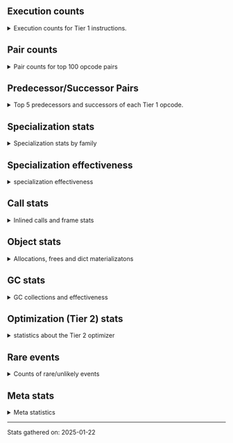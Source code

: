 ## Execution counts

<details>
<summary> Execution counts for Tier 1 instructions. </summary>


The "miss ratio" column shows the percentage of times the instruction
executed that it deoptimized. When this happens, the base unspecialized
instruction is not counted.

<table>
<thead>
<tr>
<th align="left">Name</th>
<th align="right">Base Count</th>
<th align="right">Head Count</th>
<th align="right">Change</th>
</tr>
</thead>
<tbody>
<tr>
<td align="left">NOP</td>
<td align="right">47,054,640</td>
<td align="right">580</td>
<td align="right">-100.0%</td>
</tr>
<tr>
<td align="left">BINARY_SUBSCR_DICT</td>
<td align="right">47,274,120</td>
<td align="right">220,060</td>
<td align="right">-99.5%</td>
</tr>
<tr>
<td align="left">LOAD_ATTR_INSTANCE_VALUE</td>
<td align="right">47,518,260</td>
<td align="right">464,200</td>
<td align="right">-99.0%</td>
</tr>
<tr>
<td align="left">JUMP_BACKWARD</td>
<td align="right">318,923,700</td>
<td align="right">5,084,080</td>
<td align="right">-98.4%</td>
</tr>
<tr>
<td align="left">FOR_ITER_RANGE</td>
<td align="right">17,563,320</td>
<td align="right">684,900</td>
<td align="right">-96.1%</td>
</tr>
<tr>
<td align="left">LIST_APPEND</td>
<td align="right">17,124,420</td>
<td align="right">678,780</td>
<td align="right">-96.0%</td>
</tr>
<tr>
<td align="left">CONTAINS_OP_SET</td>
<td align="right">33,755,700</td>
<td align="right">1,450,520</td>
<td align="right">-95.7%</td>
</tr>
<tr>
<td align="left">LOAD_CONST_IMMORTAL</td>
<td align="right">47,843,040</td>
<td align="right">2,400,840</td>
<td align="right">-95.0%</td>
</tr>
<tr>
<td align="left">STORE_FAST_LOAD_FAST</td>
<td align="right">18,469,260</td>
<td align="right">1,215,060</td>
<td align="right">-93.4%</td>
</tr>
<tr>
<td align="left">POP_ITER</td>
<td align="right">49,348,080</td>
<td align="right">3,531,720</td>
<td align="right">-92.8%</td>
</tr>
<tr>
<td align="left">FOR_ITER_LIST</td>
<td align="right">338,556,480</td>
<td align="right">49,101,380</td>
<td align="right">-85.5%</td>
</tr>
<tr>
<td align="left">BINARY_OP_MULTIPLY_FLOAT</td>
<td align="right">210,931,680</td>
<td align="right">31,684,200</td>
<td align="right">-85.0%</td>
</tr>
<tr>
<td align="left">UNPACK_SEQUENCE_TWO_TUPLE</td>
<td align="right">220,177,020</td>
<td align="right">35,256,180</td>
<td align="right">-84.0%</td>
</tr>
<tr>
<td align="left">CALL_KW_PY</td>
<td align="right">3,265,800</td>
<td align="right">587,400</td>
<td align="right">-82.0%</td>
</tr>
<tr>
<td align="left">BINARY_SUBSCR_TUPLE_INT</td>
<td align="right">33,176,700</td>
<td align="right">6,759,500</td>
<td align="right">-79.6%</td>
</tr>
<tr>
<td align="left">COPY</td>
<td align="right">43,834,260</td>
<td align="right">9,516,660</td>
<td align="right">-78.3%</td>
</tr>
<tr>
<td align="left">SWAP</td>
<td align="right">46,275,840</td>
<td align="right">11,771,160</td>
<td align="right">-74.6%</td>
</tr>
<tr>
<td align="left">CALL_LEN</td>
<td align="right">3,704,880</td>
<td align="right">1,121,700</td>
<td align="right">-69.7%</td>
</tr>
<tr>
<td align="left">BINARY_SUBSCR</td>
<td align="right">311,407,480</td>
<td align="right">99,717,420</td>
<td align="right">-68.0%</td>
</tr>
<tr>
<td align="left">STORE_FAST</td>
<td align="right">630,319,140</td>
<td align="right">202,361,720</td>
<td align="right">-67.9%</td>
</tr>
<tr>
<td align="left">FOR_ITER</td>
<td align="right">8,463,520</td>
<td align="right">2,920,160</td>
<td align="right">-65.5%</td>
</tr>
<tr>
<td align="left">UNARY_NEGATIVE</td>
<td align="right">4,332,000</td>
<td align="right">1,653,600</td>
<td align="right">-61.8%</td>
</tr>
<tr>
<td align="left">MAP_ADD</td>
<td align="right">2,318,700</td>
<td align="right">1,000,320</td>
<td align="right">-56.9%</td>
</tr>
<tr>
<td align="left">LOAD_DEREF</td>
<td align="right">375,030,900</td>
<td align="right">167,627,380</td>
<td align="right">-55.3%</td>
</tr>
<tr>
<td align="left">CALL_METHOD_DESCRIPTOR_FAST</td>
<td align="right">1,634,580</td>
<td align="right">737,220</td>
<td align="right">-54.9%</td>
</tr>
<tr>
<td align="left">LOAD_ATTR</td>
<td align="right">23,144,040</td>
<td align="right">11,000,060</td>
<td align="right">-52.5%</td>
</tr>
<tr>
<td align="left">LOAD_SMALL_INT</td>
<td align="right">141,286,620</td>
<td align="right">68,554,660</td>
<td align="right">-51.5%</td>
</tr>
<tr>
<td align="left">FOR_ITER_TUPLE</td>
<td align="right">2,056,020</td>
<td align="right">1,001,820</td>
<td align="right">-51.3%</td>
</tr>
<tr>
<td align="left">COMPARE_OP</td>
<td align="right">1,205,960</td>
<td align="right">611,980</td>
<td align="right">-49.3%</td>
</tr>
<tr>
<td align="left">LOAD_FAST</td>
<td align="right">1,288,390,500</td>
<td align="right">659,875,600</td>
<td align="right">-48.8%</td>
</tr>
<tr>
<td align="left">SET_FUNCTION_ATTRIBUTE</td>
<td align="right">46,765,380</td>
<td align="right">24,120,300</td>
<td align="right">-48.4%</td>
</tr>
<tr>
<td align="left">TO_BOOL_LIST</td>
<td align="right">1,854,120</td>
<td align="right">956,700</td>
<td align="right">-48.4%</td>
</tr>
<tr>
<td align="left">LOAD_CONST_MORTAL</td>
<td align="right">52,828,860</td>
<td align="right">27,397,140</td>
<td align="right">-48.1%</td>
</tr>
<tr>
<td align="left">MAKE_FUNCTION</td>
<td align="right">47,274,360</td>
<td align="right">24,609,360</td>
<td align="right">-47.9%</td>
</tr>
<tr>
<td align="left">LOAD_METHOD_WITH_VALUES</td>
<td align="right">47,622,900</td>
<td align="right">24,955,740</td>
<td align="right">-47.6%</td>
</tr>
<tr>
<td align="left">BUILD_TUPLE</td>
<td align="right">55,928,640</td>
<td align="right">31,102,980</td>
<td align="right">-44.4%</td>
</tr>
<tr>
<td align="left">LOAD_METHOD_NO_DICT</td>
<td align="right">8,762,400</td>
<td align="right">5,126,880</td>
<td align="right">-41.5%</td>
</tr>
<tr>
<td align="left">CALL_BUILTIN_CLASS</td>
<td align="right">8,050,320</td>
<td align="right">4,724,300</td>
<td align="right">-41.3%</td>
</tr>
<tr>
<td align="left">POP_JUMP_IF_FALSE</td>
<td align="right">147,576,540</td>
<td align="right">86,757,580</td>
<td align="right">-41.2%</td>
</tr>
<tr>
<td align="left">COMPARE_OP_INT</td>
<td align="right">74,835,300</td>
<td align="right">47,218,940</td>
<td align="right">-36.9%</td>
</tr>
<tr>
<td align="left">BINARY_OP</td>
<td align="right">99,895,900</td>
<td align="right">65,927,040</td>
<td align="right">-34.0%</td>
</tr>
<tr>
<td align="left">STORE_SUBSCR</td>
<td align="right">68,569,140</td>
<td align="right">51,406,160</td>
<td align="right">-25.0%</td>
</tr>
<tr>
<td align="left">PUSH_NULL</td>
<td align="right">176,001,180</td>
<td align="right">136,905,260</td>
<td align="right">-22.2%</td>
</tr>
<tr>
<td align="left">LOAD_GLOBAL_BUILTIN</td>
<td align="right">129,654,840</td>
<td align="right">100,962,480</td>
<td align="right">-22.1%</td>
</tr>
<tr>
<td align="left">CALL_PY_EXACT_ARGS</td>
<td align="right">123,722,280</td>
<td align="right">98,376,720</td>
<td align="right">-20.5%</td>
</tr>
<tr>
<td align="left">LOAD_FAST_LOAD_FAST</td>
<td align="right">286,479,780</td>
<td align="right">231,353,960</td>
<td align="right">-19.2%</td>
</tr>
<tr>
<td align="left">BINARY_OP_MULTIPLY_INT</td>
<td align="right">90,143,100</td>
<td align="right">73,697,460</td>
<td align="right">-18.2%</td>
</tr>
<tr>
<td align="left">RESUME_CHECK</td>
<td align="right">435,680,880</td>
<td align="right">380,729,700</td>
<td align="right">-12.6%</td>
</tr>
<tr>
<td align="left">LOAD_METHOD</td>
<td align="right">26,225,360</td>
<td align="right">23,492,480</td>
<td align="right">-10.4%</td>
</tr>
<tr>
<td align="left">CALL_BOUND_METHOD_EXACT_ARGS</td>
<td align="right">26,508,120</td>
<td align="right">23,756,000</td>
<td align="right">-10.4%</td>
</tr>
<tr>
<td align="left">BINARY_OP_ADD_INT</td>
<td align="right">26,699,820</td>
<td align="right">23,977,260</td>
<td align="right">-10.2%</td>
</tr>
<tr>
<td align="left">STORE_FAST_STORE_FAST</td>
<td align="right">56,430,480</td>
<td align="right">50,757,120</td>
<td align="right">-10.1%</td>
</tr>
<tr>
<td align="left">CALL_BUILTIN_FAST_WITH_KEYWORDS</td>
<td align="right">53,516,460</td>
<td align="right">48,159,660</td>
<td align="right">-10.0%</td>
</tr>
<tr>
<td align="left">CALL_NON_PY_GENERAL</td>
<td align="right">35,700,780</td>
<td align="right">33,214,260</td>
<td align="right">-7.0%</td>
</tr>
<tr>
<td align="left">COPY_FREE_VARS</td>
<td align="right">106,289,220</td>
<td align="right">101,070,480</td>
<td align="right">-4.9%</td>
</tr>
<tr>
<td align="left">COMPARE_OP_STR</td>
<td align="right">916,740</td>
<td align="right">872,580</td>
<td align="right">-4.8%</td>
</tr>
<tr>
<td align="left">CALL_LIST_APPEND</td>
<td align="right">578,760</td>
<td align="right">558,840</td>
<td align="right">-3.4%</td>
</tr>
<tr>
<td align="left">CALL_METHOD_DESCRIPTOR_O</td>
<td align="right">658,140</td>
<td align="right">638,220</td>
<td align="right">-3.0%</td>
</tr>
<tr>
<td align="left">POP_JUMP_IF_TRUE</td>
<td align="right">24,877,740</td>
<td align="right">24,283,920</td>
<td align="right">-2.4%</td>
</tr>
<tr>
<td align="left">LOAD_GLOBAL_MODULE</td>
<td align="right">129,189,480</td>
<td align="right">126,511,080</td>
<td align="right">-2.1%</td>
</tr>
<tr>
<td align="left">GET_ITER</td>
<td align="right">97,243,020</td>
<td align="right">97,146,360</td>
<td align="right">-0.1%</td>
</tr>
<tr>
<td align="left">POP_TOP</td>
<td align="right">291,722,880</td>
<td align="right">291,702,960</td>
<td align="right">-0.0%</td>
</tr>
<tr>
<td align="left">INTERPRETER_EXIT</td>
<td align="right">326,917,780</td>
<td align="right">326,917,780</td>
<td align="right">0.0%</td>
</tr>
<tr>
<td align="left">YIELD_VALUE</td>
<td align="right">243,371,880</td>
<td align="right">243,371,880</td>
<td align="right">0.0%</td>
</tr>
<tr>
<td align="left">RETURN_VALUE</td>
<td align="right">192,309,060</td>
<td align="right">192,309,060</td>
<td align="right">0.0%</td>
</tr>
<tr>
<td align="left">LOAD_ATTR_SLOT</td>
<td align="right">97,512,480</td>
<td align="right">97,512,480</td>
<td align="right">0.0%</td>
</tr>
<tr>
<td align="left">STORE_ATTR_SLOT</td>
<td align="right">60,078,600</td>
<td align="right">60,078,600</td>
<td align="right">0.0%</td>
</tr>
<tr>
<td align="left">RETURN_GENERATOR</td>
<td align="right">47,124,420</td>
<td align="right">47,124,420</td>
<td align="right">0.0%</td>
</tr>
<tr>
<td align="left">CALL_BUILTIN_FAST</td>
<td align="right">44,122,020</td>
<td align="right">44,122,020</td>
<td align="right">0.0%</td>
</tr>
<tr>
<td align="left">LOAD_ATTR_MODULE</td>
<td align="right">43,683,180</td>
<td align="right">43,683,180</td>
<td align="right">0.0%</td>
</tr>
<tr>
<td align="left">LOAD_SUPER_METHOD_METHOD</td>
<td align="right">30,039,300</td>
<td align="right">30,039,300</td>
<td align="right">0.0%</td>
</tr>
<tr>
<td align="left">TO_BOOL_BOOL</td>
<td align="right">25,914,960</td>
<td align="right">25,914,960</td>
<td align="right">0.0%</td>
</tr>
<tr>
<td align="left">CALL_ISINSTANCE</td>
<td align="right">24,817,200</td>
<td align="right">24,817,200</td>
<td align="right">0.0%</td>
</tr>
<tr>
<td align="left">COMPARE_OP_FLOAT</td>
<td align="right">23,389,440</td>
<td align="right">23,389,440</td>
<td align="right">0.0%</td>
</tr>
<tr>
<td align="left">JUMP_FORWARD</td>
<td align="right">9,990,540</td>
<td align="right">9,990,540</td>
<td align="right">0.0%</td>
</tr>
<tr>
<td align="left">IS_OP</td>
<td align="right">7,584,840</td>
<td align="right">7,584,840</td>
<td align="right">0.0%</td>
</tr>
<tr>
<td align="left">CALL_TYPE_1</td>
<td align="right">7,584,780</td>
<td align="right">7,584,780</td>
<td align="right">0.0%</td>
</tr>
<tr>
<td align="left">EXTENDED_ARG</td>
<td align="right">7,099,740</td>
<td align="right">7,099,740</td>
<td align="right">0.0%</td>
</tr>
<tr>
<td align="left">POP_JUMP_IF_NOT_NONE</td>
<td align="right">7,086,420</td>
<td align="right">7,086,420</td>
<td align="right">0.0%</td>
</tr>
<tr>
<td align="left">TO_BOOL</td>
<td align="right">3,266,700</td>
<td align="right">3,266,700</td>
<td align="right">0.0%</td>
</tr>
<tr>
<td align="left">LOAD_ATTR_PROPERTY</td>
<td align="right">2,436,160</td>
<td align="right">2,436,160</td>
<td align="right">0.0%</td>
</tr>
<tr>
<td align="left">LOAD_FAST_AND_CLEAR</td>
<td align="right">1,241,460</td>
<td align="right">1,241,460</td>
<td align="right">0.0%</td>
</tr>
<tr>
<td align="left">CALL_METHOD_DESCRIPTOR_NOARGS</td>
<td align="right">1,211,860</td>
<td align="right">1,211,860</td>
<td align="right">0.0%</td>
</tr>
<tr>
<td align="left">BUILD_LIST</td>
<td align="right">878,640</td>
<td align="right">878,640</td>
<td align="right">0.0%</td>
</tr>
<tr>
<td align="left">UNPACK_SEQUENCE_TUPLE</td>
<td align="right">760,080</td>
<td align="right">760,080</td>
<td align="right">0.0%</td>
</tr>
<tr>
<td align="left">BUILD_MAP</td>
<td align="right">540,600</td>
<td align="right">540,600</td>
<td align="right">0.0%</td>
</tr>
<tr>
<td align="left">CHECK_EXC_MATCH</td>
<td align="right">289,260</td>
<td align="right">289,260</td>
<td align="right">0.0%</td>
</tr>
<tr>
<td align="left">POP_EXCEPT</td>
<td align="right">289,260</td>
<td align="right">289,260</td>
<td align="right">0.0%</td>
</tr>
<tr>
<td align="left">PUSH_EXC_INFO</td>
<td align="right">289,260</td>
<td align="right">289,260</td>
<td align="right">0.0%</td>
</tr>
<tr>
<td align="left">STORE_SUBSCR_DICT</td>
<td align="right">289,260</td>
<td align="right">289,260</td>
<td align="right">0.0%</td>
</tr>
<tr>
<td align="left">CALL_FUNCTION_EX</td>
<td align="right">219,720</td>
<td align="right">219,720</td>
<td align="right">0.0%</td>
</tr>
<tr>
<td align="left">LOAD_FAST_CHECK</td>
<td align="right">219,600</td>
<td align="right">219,600</td>
<td align="right">0.0%</td>
</tr>
<tr>
<td align="left">BINARY_OP_SUBTRACT_INT</td>
<td align="right">219,540</td>
<td align="right">219,540</td>
<td align="right">0.0%</td>
</tr>
<tr>
<td align="left">BINARY_SUBSCR_LIST_INT</td>
<td align="right">219,540</td>
<td align="right">219,540</td>
<td align="right">0.0%</td>
</tr>
<tr>
<td align="left">CALL_KW_NON_PY</td>
<td align="right">219,540</td>
<td align="right">219,540</td>
<td align="right">0.0%</td>
</tr>
<tr>
<td align="left">BINARY_OP_ADD_FLOAT</td>
<td align="right">79,380</td>
<td align="right">79,380</td>
<td align="right">0.0%</td>
</tr>
<tr>
<td align="left">BINARY_OP_EXTEND</td>
<td align="right">79,380</td>
<td align="right">79,380</td>
<td align="right">0.0%</td>
</tr>
<tr>
<td align="left">BINARY_OP_SUBTRACT_FLOAT</td>
<td align="right">6,840</td>
<td align="right">6,840</td>
<td align="right">0.0%</td>
</tr>
<tr>
<td align="left">CALL</td>
<td align="right">660</td>
<td align="right">660</td>
<td align="right">0.0%</td>
</tr>
<tr>
<td align="left">LOAD_GLOBAL</td>
<td align="right">580</td>
<td align="right">580</td>
<td align="right">0.0%</td>
</tr>
<tr>
<td align="left">STORE_ATTR_INSTANCE_VALUE</td>
<td align="right">360</td>
<td align="right">360</td>
<td align="right">0.0%</td>
</tr>
<tr>
<td align="left">TO_BOOL_INT</td>
<td align="right">240</td>
<td align="right">240</td>
<td align="right">0.0%</td>
</tr>
<tr>
<td align="left">MAKE_CELL</td>
<td align="right">180</td>
<td align="right">180</td>
<td align="right">0.0%</td>
</tr>
<tr>
<td align="left">STORE_DEREF</td>
<td align="right">180</td>
<td align="right">180</td>
<td align="right">0.0%</td>
</tr>
<tr>
<td align="left">STORE_ATTR</td>
<td align="right">120</td>
<td align="right">120</td>
<td align="right">0.0%</td>
</tr>
<tr>
<td align="left">EXIT_INIT_CHECK</td>
<td align="right">60</td>
<td align="right">60</td>
<td align="right">0.0%</td>
</tr>
<tr>
<td align="left">CALL_INTRINSIC_1</td>
<td align="right">60</td>
<td align="right">60</td>
<td align="right">0.0%</td>
</tr>
<tr>
<td align="left">LIST_EXTEND</td>
<td align="right">60</td>
<td align="right">60</td>
<td align="right">0.0%</td>
</tr>
<tr>
<td align="left">CALL_ALLOC_AND_ENTER_INIT</td>
<td align="right">60</td>
<td align="right">60</td>
<td align="right">0.0%</td>
</tr>
<tr>
<td align="left">CALL_BUILTIN_O</td>
<td align="right">60</td>
<td align="right">60</td>
<td align="right">0.0%</td>
</tr>
<tr>
<td align="left">CALL_PY_GENERAL</td>
<td align="right">60</td>
<td align="right">60</td>
<td align="right">0.0%</td>
</tr>
<tr>
<td align="left">UNPACK_SEQUENCE</td>
<td align="right">20</td>
<td align="right">20</td>
<td align="right">0.0%</td>
</tr>
<tr>
<td align="left">ENTER_EXECUTOR</td>
<td align="right"></td>
<td align="right">295,423,880</td>
<td align="right"></td>
</tr>
<tr>
<td align="left">NOT_TAKEN</td>
<td align="right"></td>
<td align="right">850,120</td>
<td align="right"></td>
</tr>
</tbody>
</table>


</details>

## Pair counts

<details>
<summary> Pair counts for top 100 opcode pairs </summary>


Pairs of specialized operations that deoptimize and are then followed by
the corresponding unspecialized instruction are not counted as pairs.

Not included in comparative output.


</details>

## Predecessor/Successor Pairs

<details>
<summary> Top 5 predecessors and successors of each Tier 1 opcode. </summary>


This does not include the unspecialized instructions that occur after a
specialized instruction deoptimizes.

Not included in comparative output.


</details>

## Specialization stats

<details>
<summary> Specialization stats by family </summary>

### BINARY_OP

<details>
<summary> specialization stats for BINARY_OP family </summary>

<table>
<thead>
<tr>
<th align="left">Kind</th>
<th align="right">Base Count</th>
<th align="right">Base Ratio</th>
<th align="right">Head Count</th>
<th align="right">Head Ratio</th>
<th align="right">Change</th>
</tr>
</thead>
<tbody>
<tr>
<td align="left">
deferred
<details>
<summary>ⓘ</summary>

Lists the number of "deferred" (i.e. not specialized) instructions executed.
</details>
</td>
<td align="right">99,871,320</td>
<td align="right">23.3%</td>
<td align="right">65,910,720</td>
<td align="right">16.7%</td>
<td align="right">-34.0%</td>
</tr>
<tr>
<td align="left">
hit
<details>
<summary>ⓘ</summary>

Specialized instructions that complete.
</details>
</td>
<td align="right">328,159,740</td>
<td align="right">76.7%</td>
<td align="right">328,159,740</td>
<td align="right">83.3%</td>
<td align="right">0.0%</td>
</tr>
</tbody>
</table>

<table>
<thead>
<tr>
<th align="left">Success</th>
<th align="right">Base Count</th>
<th align="right">Base Ratio</th>
<th align="right">Head Count</th>
<th align="right">Head Ratio</th>
<th align="right">Change</th>
</tr>
</thead>
<tbody>
<tr>
<td align="left">Failure</td>
<td align="right">24,480</td>
<td align="right">99.6%</td>
<td align="right">16,220</td>
<td align="right">99.4%</td>
<td align="right">-33.7%</td>
</tr>
<tr>
<td align="left">Success</td>
<td align="right">100</td>
<td align="right">0.4%</td>
<td align="right">100</td>
<td align="right">0.6%</td>
<td align="right">0.0%</td>
</tr>
</tbody>
</table>

<table>
<thead>
<tr>
<th align="left">Failure kind</th>
<th align="right">Base Count</th>
<th align="right">Base Ratio</th>
<th align="right">Head Count</th>
<th align="right">Head Ratio</th>
<th align="right">Change</th>
</tr>
</thead>
<tbody>
<tr>
<td align="left">add other</td>
<td align="right">5,280</td>
<td align="right">21.6%</td>
<td align="right">1,100</td>
<td align="right">6.8%</td>
<td align="right">-79.2%</td>
</tr>
<tr>
<td align="left">true divide different types</td>
<td align="right">120</td>
<td align="right">0.5%</td>
<td align="right">80</td>
<td align="right">0.5%</td>
<td align="right">-33.3%</td>
</tr>
<tr>
<td align="left">multiply other</td>
<td align="right">160</td>
<td align="right">0.7%</td>
<td align="right">120</td>
<td align="right">0.7%</td>
<td align="right">-25.0%</td>
</tr>
<tr>
<td align="left">floor divide</td>
<td align="right">18,440</td>
<td align="right">75.3%</td>
<td align="right">14,440</td>
<td align="right">89.0%</td>
<td align="right">-21.7%</td>
</tr>
<tr>
<td align="left">true divide other</td>
<td align="right">300</td>
<td align="right">1.2%</td>
<td align="right">300</td>
<td align="right">1.8%</td>
<td align="right">0.0%</td>
</tr>
<tr>
<td align="left">multiply different types</td>
<td align="right">120</td>
<td align="right">0.5%</td>
<td align="right">120</td>
<td align="right">0.7%</td>
<td align="right">0.0%</td>
</tr>
<tr>
<td align="left">subtract different types</td>
<td align="right">60</td>
<td align="right">0.2%</td>
<td align="right">60</td>
<td align="right">0.4%</td>
<td align="right">0.0%</td>
</tr>
</tbody>
</table>


</details>

### BINARY_SUBSCR

<details>
<summary> specialization stats for BINARY_SUBSCR family </summary>

<table>
<thead>
<tr>
<th align="left">Kind</th>
<th align="right">Base Count</th>
<th align="right">Base Ratio</th>
<th align="right">Head Count</th>
<th align="right">Head Ratio</th>
<th align="right">Change</th>
</tr>
</thead>
<tbody>
<tr>
<td align="left">
deferred
<details>
<summary>ⓘ</summary>

Lists the number of "deferred" (i.e. not specialized) instructions executed.
</details>
</td>
<td align="right">311,331,300</td>
<td align="right">79.4%</td>
<td align="right">99,692,940</td>
<td align="right">55.3%</td>
<td align="right">-68.0%</td>
</tr>
<tr>
<td align="left">
hit
<details>
<summary>ⓘ</summary>

Specialized instructions that complete.
</details>
</td>
<td align="right">80,670,360</td>
<td align="right">20.6%</td>
<td align="right">80,670,360</td>
<td align="right">44.7%</td>
<td align="right">0.0%</td>
</tr>
</tbody>
</table>

<table>
<thead>
<tr>
<th align="left">Success</th>
<th align="right">Base Count</th>
<th align="right">Base Ratio</th>
<th align="right">Head Count</th>
<th align="right">Head Ratio</th>
<th align="right">Change</th>
</tr>
</thead>
<tbody>
<tr>
<td align="left">Failure</td>
<td align="right">76,160</td>
<td align="right">100.0%</td>
<td align="right">24,460</td>
<td align="right">99.9%</td>
<td align="right">-67.9%</td>
</tr>
<tr>
<td align="left">Success</td>
<td align="right">20</td>
<td align="right">0.0%</td>
<td align="right">20</td>
<td align="right">0.1%</td>
<td align="right">0.0%</td>
</tr>
</tbody>
</table>

<table>
<thead>
<tr>
<th align="left">Failure kind</th>
<th align="right">Base Count</th>
<th align="right">Base Ratio</th>
<th align="right">Head Count</th>
<th align="right">Head Ratio</th>
<th align="right">Change</th>
</tr>
</thead>
<tbody>
<tr>
<td align="left">buffer int</td>
<td align="right">4,420</td>
<td align="right">5.8%</td>
<td align="right">380</td>
<td align="right">1.6%</td>
<td align="right">-91.4%</td>
</tr>
<tr>
<td align="left">other</td>
<td align="right">71,740</td>
<td align="right">94.2%</td>
<td align="right">24,080</td>
<td align="right">98.4%</td>
<td align="right">-66.4%</td>
</tr>
</tbody>
</table>


</details>

### CALL

<details>
<summary> specialization stats for CALL family </summary>

<table>
<thead>
<tr>
<th align="left">Kind</th>
<th align="right">Base Count</th>
<th align="right">Base Ratio</th>
<th align="right">Head Count</th>
<th align="right">Head Ratio</th>
<th align="right">Change</th>
</tr>
</thead>
<tbody>
<tr>
<td align="left">
hit
<details>
<summary>ⓘ</summary>

Specialized instructions that complete.
</details>
</td>
<td align="right">320,680,740</td>
<td align="right">99.4%</td>
<td align="right">320,680,740</td>
<td align="right">99.4%</td>
<td align="right">0.0%</td>
</tr>
<tr>
<td align="left">
miss
<details>
<summary>ⓘ</summary>

Specialized instructions that deopt.
</details>
</td>
<td align="right">1,936,900</td>
<td align="right">0.6%</td>
<td align="right">1,936,900</td>
<td align="right">0.6%</td>
<td align="right">0.0%</td>
</tr>
</tbody>
</table>

<table>
<thead>
<tr>
<th align="left">Success</th>
<th align="right">Base Count</th>
<th align="right">Base Ratio</th>
<th align="right">Head Count</th>
<th align="right">Head Ratio</th>
<th align="right">Change</th>
</tr>
</thead>
<tbody>
<tr>
<td align="left">Success</td>
<td align="right">37,180</td>
<td align="right">100.0%</td>
<td align="right">37,180</td>
<td align="right">100.0%</td>
<td align="right">0.0%</td>
</tr>
<tr>
<td align="left">Failure</td>
<td align="right">0</td>
<td align="right">0.0%</td>
<td align="right">0</td>
<td align="right">0.0%</td>
<td align="right"></td>
</tr>
</tbody>
</table>


</details>

### COMPARE_OP

<details>
<summary> specialization stats for COMPARE_OP family </summary>

<table>
<thead>
<tr>
<th align="left">Kind</th>
<th align="right">Base Count</th>
<th align="right">Base Ratio</th>
<th align="right">Head Count</th>
<th align="right">Head Ratio</th>
<th align="right">Change</th>
</tr>
</thead>
<tbody>
<tr>
<td align="left">
deferred
<details>
<summary>ⓘ</summary>

Lists the number of "deferred" (i.e. not specialized) instructions executed.
</details>
</td>
<td align="right">1,205,640</td>
<td align="right">1.2%</td>
<td align="right">611,820</td>
<td align="right">0.6%</td>
<td align="right">-49.3%</td>
</tr>
<tr>
<td align="left">
hit
<details>
<summary>ⓘ</summary>

Specialized instructions that complete.
</details>
</td>
<td align="right">99,141,480</td>
<td align="right">98.8%</td>
<td align="right">99,141,480</td>
<td align="right">99.4%</td>
<td align="right">0.0%</td>
</tr>
</tbody>
</table>

<table>
<thead>
<tr>
<th align="left">Success</th>
<th align="right">Base Count</th>
<th align="right">Base Ratio</th>
<th align="right">Head Count</th>
<th align="right">Head Ratio</th>
<th align="right">Change</th>
</tr>
</thead>
<tbody>
<tr>
<td align="left">Failure</td>
<td align="right">300</td>
<td align="right">93.8%</td>
<td align="right">140</td>
<td align="right">87.5%</td>
<td align="right">-53.3%</td>
</tr>
<tr>
<td align="left">Success</td>
<td align="right">20</td>
<td align="right">6.2%</td>
<td align="right">20</td>
<td align="right">12.5%</td>
<td align="right">0.0%</td>
</tr>
</tbody>
</table>

<table>
<thead>
<tr>
<th align="left">Failure kind</th>
<th align="right">Base Count</th>
<th align="right">Base Ratio</th>
<th align="right">Head Count</th>
<th align="right">Head Ratio</th>
<th align="right">Change</th>
</tr>
</thead>
<tbody>
<tr>
<td align="left">different types</td>
<td align="right">300</td>
<td align="right">100.0%</td>
<td align="right">140</td>
<td align="right">100.0%</td>
<td align="right">-53.3%</td>
</tr>
</tbody>
</table>


</details>

### CONTAINS_OP

<details>
<summary> specialization stats for CONTAINS_OP family </summary>

<table>
<thead>
<tr>
<th align="left">Kind</th>
<th align="right">Base Count</th>
<th align="right">Base Ratio</th>
<th align="right">Head Count</th>
<th align="right">Head Ratio</th>
<th align="right">Change</th>
</tr>
</thead>
<tbody>
<tr>
<td align="left">
hit
<details>
<summary>ⓘ</summary>

Specialized instructions that complete.
</details>
</td>
<td align="right">33,755,700</td>
<td align="right">100.0%</td>
<td align="right">33,755,700</td>
<td align="right">100.0%</td>
<td align="right">0.0%</td>
</tr>
</tbody>
</table>


</details>

### FOR_ITER

<details>
<summary> specialization stats for FOR_ITER family </summary>

<table>
<thead>
<tr>
<th align="left">Kind</th>
<th align="right">Base Count</th>
<th align="right">Base Ratio</th>
<th align="right">Head Count</th>
<th align="right">Head Ratio</th>
<th align="right">Change</th>
</tr>
</thead>
<tbody>
<tr>
<td align="left">
hit
<details>
<summary>ⓘ</summary>

Specialized instructions that complete.
</details>
</td>
<td align="right">357,819,660</td>
<td align="right">97.6%</td>
<td align="right">50,552,780</td>
<td align="right">94.1%</td>
<td align="right">-85.9%</td>
</tr>
<tr>
<td align="left">
deferred
<details>
<summary>ⓘ</summary>

Lists the number of "deferred" (i.e. not specialized) instructions executed.
</details>
</td>
<td align="right">8,461,440</td>
<td align="right">2.3%</td>
<td align="right">2,919,420</td>
<td align="right">5.4%</td>
<td align="right">-65.5%</td>
</tr>
<tr>
<td align="left">
miss
<details>
<summary>ⓘ</summary>

Specialized instructions that deopt.
</details>
</td>
<td align="right">356,160</td>
<td align="right">0.1%</td>
<td align="right">235,320</td>
<td align="right">0.4%</td>
<td align="right">-33.9%</td>
</tr>
</tbody>
</table>

<table>
<thead>
<tr>
<th align="left">Success</th>
<th align="right">Base Count</th>
<th align="right">Base Ratio</th>
<th align="right">Head Count</th>
<th align="right">Head Ratio</th>
<th align="right">Change</th>
</tr>
</thead>
<tbody>
<tr>
<td align="left">Failure</td>
<td align="right">2,080</td>
<td align="right">23.6%</td>
<td align="right">740</td>
<td align="right">14.3%</td>
<td align="right">-64.4%</td>
</tr>
<tr>
<td align="left">Success</td>
<td align="right">6,720</td>
<td align="right">76.4%</td>
<td align="right">4,440</td>
<td align="right">85.7%</td>
<td align="right">-33.9%</td>
</tr>
</tbody>
</table>

<table>
<thead>
<tr>
<th align="left">Failure kind</th>
<th align="right">Base Count</th>
<th align="right">Base Ratio</th>
<th align="right">Head Count</th>
<th align="right">Head Ratio</th>
<th align="right">Change</th>
</tr>
</thead>
<tbody>
<tr>
<td align="left">dict items</td>
<td align="right">1,900</td>
<td align="right">91.3%</td>
<td align="right">600</td>
<td align="right">81.1%</td>
<td align="right">-68.4%</td>
</tr>
<tr>
<td align="left">zip</td>
<td align="right">180</td>
<td align="right">8.7%</td>
<td align="right">140</td>
<td align="right">18.9%</td>
<td align="right">-22.2%</td>
</tr>
</tbody>
</table>


</details>

### LOAD_ATTR

<details>
<summary> specialization stats for LOAD_ATTR family </summary>

<table>
<thead>
<tr>
<th align="left">Kind</th>
<th align="right">Base Count</th>
<th align="right">Base Ratio</th>
<th align="right">Head Count</th>
<th align="right">Head Ratio</th>
<th align="right">Change</th>
</tr>
</thead>
<tbody>
<tr>
<td align="left">
deferred
<details>
<summary>ⓘ</summary>

Lists the number of "deferred" (i.e. not specialized) instructions executed.
</details>
</td>
<td align="right">23,135,160</td>
<td align="right">8.5%</td>
<td align="right">10,994,180</td>
<td align="right">4.3%</td>
<td align="right">-52.5%</td>
</tr>
<tr>
<td align="left">
hit
<details>
<summary>ⓘ</summary>

Specialized instructions that complete.
</details>
</td>
<td align="right">247,476,020</td>
<td align="right">91.4%</td>
<td align="right">247,476,020</td>
<td align="right">95.7%</td>
<td align="right">0.0%</td>
</tr>
<tr>
<td align="left">
miss
<details>
<summary>ⓘ</summary>

Specialized instructions that deopt.
</details>
</td>
<td align="right">21,200</td>
<td align="right">0.0%</td>
<td align="right">21,200</td>
<td align="right">0.0%</td>
<td align="right">0.0%</td>
</tr>
</tbody>
</table>

<table>
<thead>
<tr>
<th align="left">Success</th>
<th align="right">Base Count</th>
<th align="right">Base Ratio</th>
<th align="right">Head Count</th>
<th align="right">Head Ratio</th>
<th align="right">Change</th>
</tr>
</thead>
<tbody>
<tr>
<td align="left">Failure</td>
<td align="right">8,540</td>
<td align="right">92.0%</td>
<td align="right">5,540</td>
<td align="right">88.2%</td>
<td align="right">-35.1%</td>
</tr>
<tr>
<td align="left">Success</td>
<td align="right">740</td>
<td align="right">8.0%</td>
<td align="right">740</td>
<td align="right">11.8%</td>
<td align="right">0.0%</td>
</tr>
</tbody>
</table>

<table>
<thead>
<tr>
<th align="left">Failure kind</th>
<th align="right">Base Count</th>
<th align="right">Base Ratio</th>
<th align="right">Head Count</th>
<th align="right">Head Ratio</th>
<th align="right">Change</th>
</tr>
</thead>
<tbody>
<tr>
<td align="left">method</td>
<td align="right">820</td>
<td align="right">9.6%</td>
<td align="right">140</td>
<td align="right">2.5%</td>
<td align="right">-82.9%</td>
</tr>
<tr>
<td align="left">overriding descriptor</td>
<td align="right">7,720</td>
<td align="right">90.4%</td>
<td align="right">5,400</td>
<td align="right">97.5%</td>
<td align="right">-30.1%</td>
</tr>
</tbody>
</table>


</details>

### LOAD_GLOBAL

<details>
<summary> specialization stats for LOAD_GLOBAL family </summary>

<table>
<thead>
<tr>
<th align="left">Kind</th>
<th align="right">Base Count</th>
<th align="right">Base Ratio</th>
<th align="right">Head Count</th>
<th align="right">Head Ratio</th>
<th align="right">Change</th>
</tr>
</thead>
<tbody>
<tr>
<td align="left">
hit
<details>
<summary>ⓘ</summary>

Specialized instructions that complete.
</details>
</td>
<td align="right">258,844,320</td>
<td align="right">100.0%</td>
<td align="right">227,473,560</td>
<td align="right">100.0%</td>
<td align="right">-12.1%</td>
</tr>
</tbody>
</table>

<table>
<thead>
<tr>
<th align="left">Success</th>
<th align="right">Base Count</th>
<th align="right">Base Ratio</th>
<th align="right">Head Count</th>
<th align="right">Head Ratio</th>
<th align="right">Change</th>
</tr>
</thead>
<tbody>
<tr>
<td align="left">Success</td>
<td align="right">580</td>
<td align="right">100.0%</td>
<td align="right">580</td>
<td align="right">100.0%</td>
<td align="right">0.0%</td>
</tr>
<tr>
<td align="left">Failure</td>
<td align="right">0</td>
<td align="right">0.0%</td>
<td align="right">0</td>
<td align="right">0.0%</td>
<td align="right"></td>
</tr>
</tbody>
</table>


</details>

### LOAD_METHOD

<details>
<summary> specialization stats for LOAD_METHOD family </summary>

<table>
<thead>
<tr>
<th align="left">Kind</th>
<th align="right">Base Count</th>
<th align="right">Base Ratio</th>
<th align="right">Head Count</th>
<th align="right">Head Ratio</th>
<th align="right">Change</th>
</tr>
</thead>
<tbody>
<tr>
<td align="left">
deferred
<details>
<summary>ⓘ</summary>

Lists the number of "deferred" (i.e. not specialized) instructions executed.
</details>
</td>
<td align="right">26,218,800</td>
<td align="right">99.8%</td>
<td align="right">23,486,600</td>
<td align="right">99.8%</td>
<td align="right">-10.4%</td>
</tr>
<tr>
<td align="left">
miss
<details>
<summary>ⓘ</summary>

Specialized instructions that deopt.
</details>
</td>
<td align="right">38,160</td>
<td align="right">0.1%</td>
<td align="right">38,160</td>
<td align="right">0.2%</td>
<td align="right">0.0%</td>
</tr>
</tbody>
</table>

<table>
<thead>
<tr>
<th align="left">Success</th>
<th align="right">Base Count</th>
<th align="right">Base Ratio</th>
<th align="right">Head Count</th>
<th align="right">Head Ratio</th>
<th align="right">Change</th>
</tr>
</thead>
<tbody>
<tr>
<td align="left">Failure</td>
<td align="right">6,440</td>
<td align="right">88.5%</td>
<td align="right">5,760</td>
<td align="right">87.3%</td>
<td align="right">-10.6%</td>
</tr>
<tr>
<td align="left">Success</td>
<td align="right">840</td>
<td align="right">11.5%</td>
<td align="right">840</td>
<td align="right">12.7%</td>
<td align="right">0.0%</td>
</tr>
</tbody>
</table>

<table>
<thead>
<tr>
<th align="left">Failure kind</th>
<th align="right">Base Count</th>
<th align="right">Base Ratio</th>
<th align="right">Head Count</th>
<th align="right">Head Ratio</th>
<th align="right">Change</th>
</tr>
</thead>
<tbody>
<tr>
<td align="left">other</td>
<td align="right">5,620</td>
<td align="right">87.3%</td>
<td align="right">5,620</td>
<td align="right">97.6%</td>
<td align="right">0.0%</td>
</tr>
</tbody>
</table>


</details>

### LOAD_SUPER_ATTR

<details>
<summary> specialization stats for LOAD_SUPER_ATTR family </summary>

<table>
<thead>
<tr>
<th align="left">Kind</th>
<th align="right">Base Count</th>
<th align="right">Base Ratio</th>
<th align="right">Head Count</th>
<th align="right">Head Ratio</th>
<th align="right">Change</th>
</tr>
</thead>
<tbody>
<tr>
<td align="left">
hit
<details>
<summary>ⓘ</summary>

Specialized instructions that complete.
</details>
</td>
<td align="right">30,039,300</td>
<td align="right">100.0%</td>
<td align="right">30,039,300</td>
<td align="right">100.0%</td>
<td align="right">0.0%</td>
</tr>
</tbody>
</table>


</details>

### STORE_ATTR

<details>
<summary> specialization stats for STORE_ATTR family </summary>

<table>
<thead>
<tr>
<th align="left">Kind</th>
<th align="right">Base Count</th>
<th align="right">Base Ratio</th>
<th align="right">Head Count</th>
<th align="right">Head Ratio</th>
<th align="right">Change</th>
</tr>
</thead>
<tbody>
<tr>
<td align="left">
hit
<details>
<summary>ⓘ</summary>

Specialized instructions that complete.
</details>
</td>
<td align="right">60,078,960</td>
<td align="right">100.0%</td>
<td align="right">60,078,960</td>
<td align="right">100.0%</td>
<td align="right">0.0%</td>
</tr>
</tbody>
</table>

<table>
<thead>
<tr>
<th align="left">Success</th>
<th align="right">Base Count</th>
<th align="right">Base Ratio</th>
<th align="right">Head Count</th>
<th align="right">Head Ratio</th>
<th align="right">Change</th>
</tr>
</thead>
<tbody>
<tr>
<td align="left">Success</td>
<td align="right">120</td>
<td align="right">100.0%</td>
<td align="right">120</td>
<td align="right">100.0%</td>
<td align="right">0.0%</td>
</tr>
<tr>
<td align="left">Failure</td>
<td align="right">0</td>
<td align="right">0.0%</td>
<td align="right">0</td>
<td align="right">0.0%</td>
<td align="right"></td>
</tr>
</tbody>
</table>


</details>

### STORE_SUBSCR

<details>
<summary> specialization stats for STORE_SUBSCR family </summary>

<table>
<thead>
<tr>
<th align="left">Kind</th>
<th align="right">Base Count</th>
<th align="right">Base Ratio</th>
<th align="right">Head Count</th>
<th align="right">Head Ratio</th>
<th align="right">Change</th>
</tr>
</thead>
<tbody>
<tr>
<td align="left">
deferred
<details>
<summary>ⓘ</summary>

Lists the number of "deferred" (i.e. not specialized) instructions executed.
</details>
</td>
<td align="right">68,552,340</td>
<td align="right">99.6%</td>
<td align="right">51,393,540</td>
<td align="right">99.4%</td>
<td align="right">-25.0%</td>
</tr>
<tr>
<td align="left">
hit
<details>
<summary>ⓘ</summary>

Specialized instructions that complete.
</details>
</td>
<td align="right">289,260</td>
<td align="right">0.4%</td>
<td align="right">289,260</td>
<td align="right">0.6%</td>
<td align="right">0.0%</td>
</tr>
</tbody>
</table>

<table>
<thead>
<tr>
<th align="left">Success</th>
<th align="right">Base Count</th>
<th align="right">Base Ratio</th>
<th align="right">Head Count</th>
<th align="right">Head Ratio</th>
<th align="right">Change</th>
</tr>
</thead>
<tbody>
<tr>
<td align="left">Failure</td>
<td align="right">16,800</td>
<td align="right">100.0%</td>
<td align="right">12,620</td>
<td align="right">100.0%</td>
<td align="right">-24.9%</td>
</tr>
<tr>
<td align="left">Success</td>
<td align="right">0</td>
<td align="right">0.0%</td>
<td align="right">0</td>
<td align="right">0.0%</td>
<td align="right"></td>
</tr>
</tbody>
</table>

<table>
<thead>
<tr>
<th align="left">Failure kind</th>
<th align="right">Base Count</th>
<th align="right">Base Ratio</th>
<th align="right">Head Count</th>
<th align="right">Head Ratio</th>
<th align="right">Change</th>
</tr>
</thead>
<tbody>
<tr>
<td align="left">dict subclass no override</td>
<td align="right">16,800</td>
<td align="right">100.0%</td>
<td align="right">12,620</td>
<td align="right">100.0%</td>
<td align="right">-24.9%</td>
</tr>
</tbody>
</table>


</details>

### TO_BOOL

<details>
<summary> specialization stats for TO_BOOL family </summary>

<table>
<thead>
<tr>
<th align="left">Kind</th>
<th align="right">Base Count</th>
<th align="right">Base Ratio</th>
<th align="right">Head Count</th>
<th align="right">Head Ratio</th>
<th align="right">Change</th>
</tr>
</thead>
<tbody>
<tr>
<td align="left">
deferred
<details>
<summary>ⓘ</summary>

Lists the number of "deferred" (i.e. not specialized) instructions executed.
</details>
</td>
<td align="right">3,265,860</td>
<td align="right">10.5%</td>
<td align="right">3,265,860</td>
<td align="right">10.5%</td>
<td align="right">0.0%</td>
</tr>
<tr>
<td align="left">
hit
<details>
<summary>ⓘ</summary>

Specialized instructions that complete.
</details>
</td>
<td align="right">27,769,320</td>
<td align="right">89.5%</td>
<td align="right">27,769,320</td>
<td align="right">89.5%</td>
<td align="right">0.0%</td>
</tr>
</tbody>
</table>

<table>
<thead>
<tr>
<th align="left">Success</th>
<th align="right">Base Count</th>
<th align="right">Base Ratio</th>
<th align="right">Head Count</th>
<th align="right">Head Ratio</th>
<th align="right">Change</th>
</tr>
</thead>
<tbody>
<tr>
<td align="left">Success</td>
<td align="right">20</td>
<td align="right">2.4%</td>
<td align="right">20</td>
<td align="right">2.4%</td>
<td align="right">0.0%</td>
</tr>
<tr>
<td align="left">Failure</td>
<td align="right">820</td>
<td align="right">97.6%</td>
<td align="right">820</td>
<td align="right">97.6%</td>
<td align="right">0.0%</td>
</tr>
</tbody>
</table>

<table>
<thead>
<tr>
<th align="left">Failure kind</th>
<th align="right">Base Count</th>
<th align="right">Base Ratio</th>
<th align="right">Head Count</th>
<th align="right">Head Ratio</th>
<th align="right">Change</th>
</tr>
</thead>
<tbody>
<tr>
<td align="left">dict</td>
<td align="right">800</td>
<td align="right">97.6%</td>
<td align="right">800</td>
<td align="right">97.6%</td>
<td align="right">0.0%</td>
</tr>
<tr>
<td align="left">sequence</td>
<td align="right">20</td>
<td align="right">2.4%</td>
<td align="right">20</td>
<td align="right">2.4%</td>
<td align="right">0.0%</td>
</tr>
</tbody>
</table>


</details>

### UNPACK_SEQUENCE

<details>
<summary> specialization stats for UNPACK_SEQUENCE family </summary>

<table>
<thead>
<tr>
<th align="left">Kind</th>
<th align="right">Base Count</th>
<th align="right">Base Ratio</th>
<th align="right">Head Count</th>
<th align="right">Head Ratio</th>
<th align="right">Change</th>
</tr>
</thead>
<tbody>
<tr>
<td align="left">
hit
<details>
<summary>ⓘ</summary>

Specialized instructions that complete.
</details>
</td>
<td align="right">220,937,100</td>
<td align="right">100.0%</td>
<td align="right">220,937,100</td>
<td align="right">100.0%</td>
<td align="right">0.0%</td>
</tr>
</tbody>
</table>

<table>
<thead>
<tr>
<th align="left">Success</th>
<th align="right">Base Count</th>
<th align="right">Base Ratio</th>
<th align="right">Head Count</th>
<th align="right">Head Ratio</th>
<th align="right">Change</th>
</tr>
</thead>
<tbody>
<tr>
<td align="left">Success</td>
<td align="right">20</td>
<td align="right">100.0%</td>
<td align="right">20</td>
<td align="right">100.0%</td>
<td align="right">0.0%</td>
</tr>
<tr>
<td align="left">Failure</td>
<td align="right">0</td>
<td align="right">0.0%</td>
<td align="right">0</td>
<td align="right">0.0%</td>
<td align="right"></td>
</tr>
</tbody>
</table>


</details>


</details>

## Specialization effectiveness

<details>
<summary> specialization effectiveness </summary>


All entries are execution counts. Should add up to the total number of
Tier 1 instructions executed.

<table>
<thead>
<tr>
<th align="left">Instructions</th>
<th align="right">Base Count</th>
<th align="right">Base Ratio</th>
<th align="right">Head Count</th>
<th align="right">Head Ratio</th>
<th align="right">Change</th>
</tr>
</thead>
<tbody>
<tr>
<td align="left">
Not specialized
<details>
<summary>ⓘ</summary>

Instructions that could be specialized but aren't, e.g. `LOAD_ATTR`, `BINARY_SLICE`.
</details>
</td>
<td align="right">542,179,480</td>
<td align="right">6.5%</td>
<td align="right">258,343,380</td>
<td align="right">5.0%</td>
<td align="right">-52.4%</td>
</tr>
<tr>
<td align="left">
Specialized hits
<details>
<summary>ⓘ</summary>

Specialized instructions, e.g. `LOAD_ATTR_MODULE` that complete.
</details>
</td>
<td align="right">2,614,692,700</td>
<td align="right">31.4%</td>
<td align="right">1,513,735,980</td>
<td align="right">29.4%</td>
<td align="right">-42.1%</td>
</tr>
<tr>
<td align="left">
Basic
<details>
<summary>ⓘ</summary>

Instructions that are not and cannot be specialized, e.g. `LOAD_FAST`.
</details>
</td>
<td align="right">5,164,750,300</td>
<td align="right">62.0%</td>
<td align="right">3,374,408,620</td>
<td align="right">65.5%</td>
<td align="right">-34.7%</td>
</tr>
<tr>
<td align="left">
Specialized misses
<details>
<summary>ⓘ</summary>

Specialized instructions, e.g. `LOAD_ATTR_MODULE` that deopt.
</details>
</td>
<td align="right">2,352,520</td>
<td align="right">0.0%</td>
<td align="right">2,232,220</td>
<td align="right">0.0%</td>
<td align="right">-5.1%</td>
</tr>
</tbody>
</table>

### Deferred by instruction

<details>
<summary> Breakdown of deferred (not specialized) instruction counts by family </summary>

<table>
<thead>
<tr>
<th align="left">Name</th>
<th align="right">Base Count</th>
<th align="right">Base Ratio</th>
<th align="right">Head Count</th>
<th align="right">Head Ratio</th>
<th align="right">Change</th>
</tr>
</thead>
<tbody>
<tr>
<td align="left">BINARY_SUBSCR</td>
<td align="right">311,331,300</td>
<td align="right">57.4%</td>
<td align="right">99,692,940</td>
<td align="right">38.6%</td>
<td align="right">-68.0%</td>
</tr>
<tr>
<td align="left">FOR_ITER</td>
<td align="right">8,461,440</td>
<td align="right">1.6%</td>
<td align="right">2,919,420</td>
<td align="right">1.1%</td>
<td align="right">-65.5%</td>
</tr>
<tr>
<td align="left">LOAD_ATTR</td>
<td align="right">23,135,160</td>
<td align="right">4.3%</td>
<td align="right">10,994,180</td>
<td align="right">4.3%</td>
<td align="right">-52.5%</td>
</tr>
<tr>
<td align="left">COMPARE_OP</td>
<td align="right">1,205,640</td>
<td align="right">0.2%</td>
<td align="right">611,820</td>
<td align="right">0.2%</td>
<td align="right">-49.3%</td>
</tr>
<tr>
<td align="left">BINARY_OP</td>
<td align="right">99,871,320</td>
<td align="right">18.4%</td>
<td align="right">65,910,720</td>
<td align="right">25.5%</td>
<td align="right">-34.0%</td>
</tr>
<tr>
<td align="left">STORE_SUBSCR</td>
<td align="right">68,552,340</td>
<td align="right">12.6%</td>
<td align="right">51,393,540</td>
<td align="right">19.9%</td>
<td align="right">-25.0%</td>
</tr>
<tr>
<td align="left">LOAD_METHOD</td>
<td align="right">26,218,800</td>
<td align="right">4.8%</td>
<td align="right">23,486,600</td>
<td align="right">9.1%</td>
<td align="right">-10.4%</td>
</tr>
<tr>
<td align="left">TO_BOOL</td>
<td align="right">3,265,860</td>
<td align="right">0.6%</td>
<td align="right">3,265,860</td>
<td align="right">1.3%</td>
<td align="right">0.0%</td>
</tr>
<tr>
<td align="left">BINARY_SLICE</td>
<td align="right">0</td>
<td align="right">0.0%</td>
<td align="right">0</td>
<td align="right">0.0%</td>
<td align="right"></td>
</tr>
<tr>
<td align="left">STORE_SLICE</td>
<td align="right">0</td>
<td align="right">0.0%</td>
<td align="right">0</td>
<td align="right">0.0%</td>
<td align="right"></td>
</tr>
</tbody>
</table>


</details>

### Misses by instruction

<details>
<summary> Breakdown of misses (specialized deopts) instruction counts by family </summary>

<table>
<thead>
<tr>
<th align="left">Name</th>
<th align="right">Base Count</th>
<th align="right">Base Ratio</th>
<th align="right">Head Count</th>
<th align="right">Head Ratio</th>
<th align="right">Change</th>
</tr>
</thead>
<tbody>
<tr>
<td align="left">RESUME</td>
<td align="right">100</td>
<td align="right">0.0%</td>
<td align="right">640</td>
<td align="right">0.0%</td>
<td align="right">540.0%</td>
</tr>
<tr>
<td align="left">RESUME_CHECK</td>
<td align="right">100</td>
<td align="right">0.0%</td>
<td align="right">640</td>
<td align="right">0.0%</td>
<td align="right">540.0%</td>
</tr>
<tr>
<td align="left">FOR_ITER_LIST</td>
<td align="right">178,080</td>
<td align="right">7.6%</td>
<td align="right">117,660</td>
<td align="right">5.3%</td>
<td align="right">-33.9%</td>
</tr>
<tr>
<td align="left">FOR_ITER_TUPLE</td>
<td align="right">178,080</td>
<td align="right">7.6%</td>
<td align="right">117,660</td>
<td align="right">5.3%</td>
<td align="right">-33.9%</td>
</tr>
<tr>
<td align="left">CALL_PY_EXACT_ARGS</td>
<td align="right">1,265,640</td>
<td align="right">53.8%</td>
<td align="right">1,265,640</td>
<td align="right">56.7%</td>
<td align="right">0.0%</td>
</tr>
<tr>
<td align="left">CALL_METHOD_DESCRIPTOR_NOARGS</td>
<td align="right">671,260</td>
<td align="right">28.5%</td>
<td align="right">671,260</td>
<td align="right">30.1%</td>
<td align="right">0.0%</td>
</tr>
<tr>
<td align="left">LOAD_METHOD_NO_DICT</td>
<td align="right">38,160</td>
<td align="right">1.6%</td>
<td align="right">38,160</td>
<td align="right">1.7%</td>
<td align="right">0.0%</td>
</tr>
<tr>
<td align="left">LOAD_ATTR_PROPERTY</td>
<td align="right">21,200</td>
<td align="right">0.9%</td>
<td align="right">21,200</td>
<td align="right">0.9%</td>
<td align="right">0.0%</td>
</tr>
<tr>
<td align="left">CACHE</td>
<td align="right">0</td>
<td align="right">0.0%</td>
<td align="right">0</td>
<td align="right">0.0%</td>
<td align="right"></td>
</tr>
<tr>
<td align="left">CALL_FUNCTION_EX</td>
<td align="right">0</td>
<td align="right">0.0%</td>
<td align="right">0</td>
<td align="right">0.0%</td>
<td align="right"></td>
</tr>
</tbody>
</table>


</details>


</details>

## Call stats

<details>
<summary> Inlined calls and frame stats </summary>


This shows what fraction of calls to Python functions are inlined (i.e.
not having a call at the C level) and for those that are not, where the
call comes from.  The various categories overlap.

Also includes the count of frame objects created.

<table>
<thead>
<tr>
<th align="left"></th>
<th align="right">Base Count</th>
<th align="right">Base Ratio</th>
<th align="right">Head Count</th>
<th align="right">Head Ratio</th>
<th align="right">Change</th>
</tr>
</thead>
<tbody>
<tr>
<td align="left">Calls to PyEval_EvalDefault</td>
<td align="right">326,917,840</td>
<td align="right">67.7%</td>
<td align="right">326,917,840</td>
<td align="right">67.7%</td>
<td align="right">0.0%</td>
</tr>
<tr>
<td align="left">Calls to Python functions inlined</td>
<td align="right">155,887,460</td>
<td align="right">32.3%</td>
<td align="right">155,887,460</td>
<td align="right">32.3%</td>
<td align="right">0.0%</td>
</tr>
<tr>
<td align="left">Calls via PyEval_EvalFrame (total)</td>
<td align="right">326,917,840</td>
<td align="right">67.7%</td>
<td align="right">326,917,840</td>
<td align="right">67.7%</td>
<td align="right">0.0%</td>
</tr>
<tr>
<td align="left">Calls via PyEval_EvalFrame (vector)</td>
<td align="right">36,421,540</td>
<td align="right">7.5%</td>
<td align="right">36,421,540</td>
<td align="right">7.5%</td>
<td align="right">0.0%</td>
</tr>
<tr>
<td align="left">Calls via PyEval_EvalFrame (generator)</td>
<td align="right">290,496,300</td>
<td align="right">60.2%</td>
<td align="right">290,496,300</td>
<td align="right">60.2%</td>
<td align="right">0.0%</td>
</tr>
<tr>
<td align="left">Calls via PyEval_EvalFrame (legacy)</td>
<td align="right">0</td>
<td align="right">0.0%</td>
<td align="right">0</td>
<td align="right">0.0%</td>
<td align="right"></td>
</tr>
<tr>
<td align="left">Calls via PyEval_EvalFrame (function vectorcall)</td>
<td align="right">36,421,540</td>
<td align="right">7.5%</td>
<td align="right">36,421,540</td>
<td align="right">7.5%</td>
<td align="right">0.0%</td>
</tr>
<tr>
<td align="left">Calls via PyEval_EvalFrame (build class)</td>
<td align="right">0</td>
<td align="right">0.0%</td>
<td align="right">0</td>
<td align="right">0.0%</td>
<td align="right"></td>
</tr>
<tr>
<td align="left">Calls via PyEval_EvalFrame (slot)</td>
<td align="right">25,583,760</td>
<td align="right">5.3%</td>
<td align="right">25,583,760</td>
<td align="right">5.3%</td>
<td align="right">0.0%</td>
</tr>
<tr>
<td align="left">Calls via PyEval_EvalFrame (function ex)</td>
<td align="right">60</td>
<td align="right">0.0%</td>
<td align="right">60</td>
<td align="right">0.0%</td>
<td align="right">0.0%</td>
</tr>
<tr>
<td align="left">Calls via PyEval_EvalFrame (api)</td>
<td align="right">1,667,020</td>
<td align="right">0.3%</td>
<td align="right">1,667,020</td>
<td align="right">0.3%</td>
<td align="right">0.0%</td>
</tr>
<tr>
<td align="left">Calls via PyEval_EvalFrame (method)</td>
<td align="right">0</td>
<td align="right">0.0%</td>
<td align="right">0</td>
<td align="right">0.0%</td>
<td align="right"></td>
</tr>
<tr>
<td align="left">Frame objects created</td>
<td align="right">289,260</td>
<td align="right">0.1%</td>
<td align="right">289,260</td>
<td align="right">0.1%</td>
<td align="right">0.0%</td>
</tr>
<tr>
<td align="left">Frames pushed</td>
<td align="right">192,309,060</td>
<td align="right">39.8%</td>
<td align="right">192,309,060</td>
<td align="right">39.8%</td>
<td align="right">0.0%</td>
</tr>
</tbody>
</table>


</details>

## Object stats

<details>
<summary> Allocations, frees and dict materializatons </summary>


Below, "allocations" means "allocations that are not from a freelist".
Total allocations = "Allocations from freelist" + "Allocations".

"Inline values" is the number of values arrays inlined into objects.

The cache hit/miss numbers are for the MRO cache, split into dunder and
other names.

<table>
<thead>
<tr>
<th align="left"></th>
<th align="right">Base Count</th>
<th align="right">Base Ratio</th>
<th align="right">Head Count</th>
<th align="right">Head Ratio</th>
<th align="right">Change</th>
</tr>
</thead>
<tbody>
<tr>
<td align="left">Method cache dunder misses</td>
<td align="right">7,556</td>
<td align="right"></td>
<td align="right">1,245,821</td>
<td align="right"></td>
<td align="right">16,387.8%</td>
</tr>
<tr>
<td align="left">Method cache collisions</td>
<td align="right">22,724</td>
<td align="right"></td>
<td align="right">2,535,585</td>
<td align="right"></td>
<td align="right">11,058.2%</td>
</tr>
<tr>
<td align="left">Method cache misses</td>
<td align="right">15,188</td>
<td align="right"></td>
<td align="right">1,289,775</td>
<td align="right"></td>
<td align="right">8,392.1%</td>
</tr>
<tr>
<td align="left">Mortal increfs</td>
<td align="right">1,580,099,741</td>
<td align="right">24.0%</td>
<td align="right">3,660,459,273</td>
<td align="right">50.3%</td>
<td align="right">131.7%</td>
</tr>
<tr>
<td align="left">Mortal decrefs</td>
<td align="right">1,986,330,774</td>
<td align="right">23.9%</td>
<td align="right">3,869,851,803</td>
<td align="right">41.6%</td>
<td align="right">94.8%</td>
</tr>
<tr>
<td align="left">Immortal decrefs</td>
<td align="right">1,179,947,554</td>
<td align="right">14.2%</td>
<td align="right">1,698,002,389</td>
<td align="right">18.2%</td>
<td align="right">43.9%</td>
</tr>
<tr>
<td align="left">Interpreter mortal increfs</td>
<td align="right">3,763,808,680</td>
<td align="right">57.1%</td>
<td align="right">2,367,259,860</td>
<td align="right">32.5%</td>
<td align="right">-37.1%</td>
</tr>
<tr>
<td align="left">Interpreter mortal decrefs</td>
<td align="right">4,092,663,920</td>
<td align="right">49.2%</td>
<td align="right">2,892,959,800</td>
<td align="right">31.1%</td>
<td align="right">-29.3%</td>
</tr>
<tr>
<td align="left">Immortal increfs</td>
<td align="right">476,146,907</td>
<td align="right">7.2%</td>
<td align="right">600,132,539</td>
<td align="right">8.2%</td>
<td align="right">26.0%</td>
</tr>
<tr>
<td align="left">Interpreter immortal decrefs</td>
<td align="right">1,064,287,380</td>
<td align="right">12.8%</td>
<td align="right">844,164,860</td>
<td align="right">9.1%</td>
<td align="right">-20.7%</td>
</tr>
<tr>
<td align="left">Interpreter immortal increfs</td>
<td align="right">776,381,280</td>
<td align="right">11.8%</td>
<td align="right">654,311,440</td>
<td align="right">9.0%</td>
<td align="right">-15.7%</td>
</tr>
<tr>
<td align="left">Allocations over 4 kbytes</td>
<td align="right">1,440</td>
<td align="right">0.0%</td>
<td align="right">1,480</td>
<td align="right">0.0%</td>
<td align="right">2.8%</td>
</tr>
<tr>
<td align="left">Method cache dunder hits</td>
<td align="right">50,194,724</td>
<td align="right"></td>
<td align="right">48,904,759</td>
<td align="right"></td>
<td align="right">-2.6%</td>
</tr>
<tr>
<td align="left">Method cache hits</td>
<td align="right">76,748,072</td>
<td align="right"></td>
<td align="right">75,469,805</td>
<td align="right"></td>
<td align="right">-1.7%</td>
</tr>
<tr>
<td align="left">Allocations to 4 kbytes</td>
<td align="right">453,900</td>
<td align="right">0.1%</td>
<td align="right">455,320</td>
<td align="right">0.1%</td>
<td align="right">0.3%</td>
</tr>
<tr>
<td align="left">Frees</td>
<td align="right">209,618,332</td>
<td align="right"></td>
<td align="right">209,620,488</td>
<td align="right"></td>
<td align="right">0.0%</td>
</tr>
<tr>
<td align="left">Allocations</td>
<td align="right">208,959,480</td>
<td align="right">28.2%</td>
<td align="right">208,961,420</td>
<td align="right">28.2%</td>
<td align="right">0.0%</td>
</tr>
<tr>
<td align="left">Frees to freelist</td>
<td align="right">532,343,800</td>
<td align="right"></td>
<td align="right">532,348,000</td>
<td align="right"></td>
<td align="right">0.0%</td>
</tr>
<tr>
<td align="left">Allocations from freelist</td>
<td align="right">532,343,820</td>
<td align="right">71.8%</td>
<td align="right">532,348,020</td>
<td align="right">71.8%</td>
<td align="right">0.0%</td>
</tr>
<tr>
<td align="left">Allocations to 512 bytes</td>
<td align="right">208,504,140</td>
<td align="right">28.1%</td>
<td align="right">208,504,620</td>
<td align="right">28.1%</td>
<td align="right">0.0%</td>
</tr>
<tr>
<td align="left">Inline values</td>
<td align="right">60</td>
<td align="right"></td>
<td align="right">60</td>
<td align="right"></td>
<td align="right">0.0%</td>
</tr>
<tr>
<td align="left">Materialize dict (on request)</td>
<td align="right">0</td>
<td align="right">0.0%</td>
<td align="right">0</td>
<td align="right">0.0%</td>
<td align="right"></td>
</tr>
<tr>
<td align="left">Materialize dict (new key)</td>
<td align="right">0</td>
<td align="right">0.0%</td>
<td align="right">0</td>
<td align="right">0.0%</td>
<td align="right"></td>
</tr>
<tr>
<td align="left">Materialize dict (too big)</td>
<td align="right">0</td>
<td align="right">0.0%</td>
<td align="right">0</td>
<td align="right">0.0%</td>
<td align="right"></td>
</tr>
<tr>
<td align="left">Materialize dict (str subclass)</td>
<td align="right">0</td>
<td align="right">0.0%</td>
<td align="right">0</td>
<td align="right">0.0%</td>
<td align="right"></td>
</tr>
</tbody>
</table>


</details>

## GC stats

<details>
<summary> GC collections and effectiveness </summary>


Collected/visits gives some measure of efficiency.

<table>
<thead>
<tr>
<th align="right">Generation</th>
<th align="right">Base Collections</th>
<th align="right">Base Objects collected</th>
<th align="right">Base Object visits</th>
<th align="right">Base Reachable from roots</th>
<th align="right">Base Not reachable from roots</th>
<th align="right">Head Collections</th>
<th align="right">Head Objects collected</th>
<th align="right">Head Object visits</th>
<th align="right">Head Reachable from roots</th>
<th align="right">Head Not reachable from roots</th>
</tr>
</thead>
<tbody>
<tr>
<td align="right">0</td>
<td align="right">0</td>
<td align="right">0</td>
<td align="right">0</td>
<td align="right">0</td>
<td align="right">0</td>
<td align="right">0</td>
<td align="right">0</td>
<td align="right">0</td>
<td align="right">0</td>
<td align="right">0</td>
</tr>
<tr>
<td align="right">1</td>
<td align="right">2,280</td>
<td align="right">160</td>
<td align="right">39,238,751</td>
<td align="right">1,623,980</td>
<td align="right">4,578,000</td>
<td align="right">2,280</td>
<td align="right">160</td>
<td align="right">39,244,689</td>
<td align="right">1,623,800</td>
<td align="right">4,581,360</td>
</tr>
<tr>
<td align="right">2</td>
<td align="right">0</td>
<td align="right">0</td>
<td align="right">0</td>
<td align="right">0</td>
<td align="right">0</td>
<td align="right">0</td>
<td align="right">0</td>
<td align="right">0</td>
<td align="right">0</td>
<td align="right">0</td>
</tr>
</tbody>
</table>


</details>

## Optimization (Tier 2) stats

<details>
<summary> statistics about the Tier 2 optimizer </summary>


</details>

## Rare events

<details>
<summary> Counts of rare/unlikely events </summary>

<table>
<thead>
<tr>
<th align="left">Event</th>
<th align="right">Base Count</th>
<th align="right">Head Count</th>
<th align="right">Change</th>
</tr>
</thead>
<tbody>
<tr>
<td align="left">
set class
<details>
<summary>ⓘ</summary>

Setting an object's class, `obj.__class__ = ...`
</details>
</td>
<td align="right">0</td>
<td align="right">0</td>
<td align="right"></td>
</tr>
<tr>
<td align="left">
set bases
<details>
<summary>ⓘ</summary>

Setting the bases of a class, `cls.__bases__ = ...`
</details>
</td>
<td align="right">0</td>
<td align="right">0</td>
<td align="right"></td>
</tr>
<tr>
<td align="left">
set eval frame func
<details>
<summary>ⓘ</summary>

Setting the PEP 523 frame eval function `_PyInterpreterState_SetFrameEvalFunc()`
</details>
</td>
<td align="right">0</td>
<td align="right">0</td>
<td align="right"></td>
</tr>
<tr>
<td align="left">
builtin dict
<details>
<summary>ⓘ</summary>

Modifying the builtins, `__builtins__.__dict__[var] = ...`
</details>
</td>
<td align="right">0</td>
<td align="right">0</td>
<td align="right"></td>
</tr>
<tr>
<td align="left">
func modification
<details>
<summary>ⓘ</summary>

Modifying a function, e.g. `func.__defaults__ = ...`, etc.
</details>
</td>
<td align="right">0</td>
<td align="right">0</td>
<td align="right"></td>
</tr>
<tr>
<td align="left">
watched dict modification
<details>
<summary>ⓘ</summary>

A watched dict has been modified
</details>
</td>
<td align="right">0</td>
<td align="right">0</td>
<td align="right"></td>
</tr>
<tr>
<td align="left">
watched globals modification
<details>
<summary>ⓘ</summary>

A watched `globals()` dict has been modified
</details>
</td>
<td align="right">0</td>
<td align="right">0</td>
<td align="right"></td>
</tr>
</tbody>
</table>


</details>

## Meta stats

<details>
<summary> Meta statistics </summary>

<table>
<thead>
<tr>
<th align="left"></th>
<th align="right">Base Count</th>
<th align="right">Head Count</th>
<th align="right">Change</th>
</tr>
</thead>
<tbody>
<tr>
<td align="left">Number of data files</td>
<td align="right">20</td>
<td align="right">20</td>
<td align="right">0.0%</td>
</tr>
</tbody>
</table>


</details>

---
Stats gathered on: 2025-01-22
